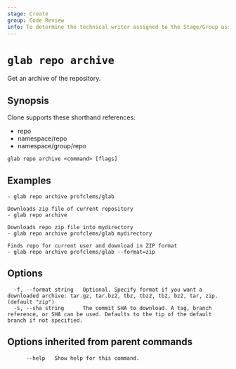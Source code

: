 ```yaml
---
stage: Create
group: Code Review
info: To determine the technical writer assigned to the Stage/Group associated with this page, see https://about.gitlab.com/handbook/product/ux/technical-writing/#assignments
---
```


<!--
This documentation is auto generated by a script.
Please do not edit this file directly. Run `make gen-docs` instead.
-->

# `glab repo archive`

Get an archive of the repository.

## Synopsis

Clone supports these shorthand references:

- repo
- namespace/repo
- namespace/group/repo

```plaintext
glab repo archive <command> [flags]
```

## Examples

```plaintext
- glab repo archive profclems/glab

Downloads zip file of current repository
- glab repo archive

Downloads repo zip file into mydirectory
- glab repo archive profclems/glab mydirectory

Finds repo for current user and download in ZIP format
- glab repo archive profclems/glab --format=zip

```

## Options

```plaintext
  -f, --format string   Optional. Specify format if you want a downloaded archive: tar.gz, tar.bz2, tbz, tbz2, tb2, bz2, tar, zip. (default "zip")
  -s, --sha string      The commit SHA to download. A tag, branch reference, or SHA can be used. Defaults to the tip of the default branch if not specified.
```

## Options inherited from parent commands

```plaintext
      --help   Show help for this command.
```

